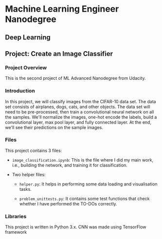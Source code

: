 # Machine Learning Engineer Nanodegree

## Deep Learning

## Project: Create an Image Classifier

### Project Overview

This is the second project of ML Advanced Nanodegree from Udacity.

### Introduction

In this project, we will classify images from the CIFAR-10 data set. The data set consists of airplanes, dogs, cats, and other objects. The data set will need to be pre-processed, then train a convolutional neural network on all the samples. We'll normalize the images, one-hot encode the labels, build a convolutional layer, max pool layer, and fully connected layer. At the end, we'll see their predictions on the sample images.

### Files

This project contains 3 files:

* `image_classification.ipynb`: This is the file where I did my main work, i.e., building the network, and training it for classification.

* Two helper files:
  * `helper.py`: It helps in performing some data loading and visualisation tasks.

  * `problem_unittests.py`: It contains some test functions that check whether I have performed the TO-DOs correctly.

### Libraries

This project is written in Python 3.x. CNN was made using TensorFlow framework
